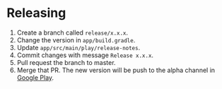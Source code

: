 Releasing
=========

1. Create a branch called `release/x.x.x`.
2. Change the version in `app/build.gradle`.
3. Update `app/src/main/play/release-notes`.
4. Commit changes with message `Release x.x.x`.
5. Pull request the branch to master.
6. Merge that PR. The new version will be push to the alpha channel in [Google Play](https://play.google.com/apps/publish/).
